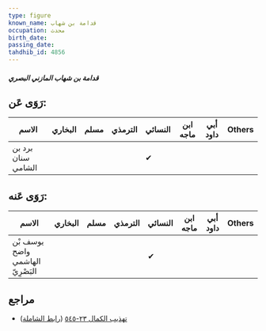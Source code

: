 ```yaml
---
type: figure
known_name: قدامة بن شهاب
occupation: محدث
birth_date:
passing_date:
tahdhib_id: 4856
---
```

##### قدامة بن شهاب المازني البصري

## رَوَى عَن:
| الاسم              | البخاري | مسلم | الترمذي | النسائي | ابن ماجه | أبي داود | Others |
| ------------------ | ------- | ---- | ------- | ------- | -------- | -------- | ------ |
| برد بن سنان الشامي |         |      |         | ✔       |          |          |        |
## رَوَى عَنه:
| الاسم                            | البخاري | مسلم | الترمذي | النسائي | ابن ماجه | أبي داود | Others |
| -------------------------------- | ------- | ---- | ------- | ------- | -------- | -------- | ------ |
| يوسف بْن واضح الهاشمي البَصْرِيّ |         |      |         | ✔       |          |          |        |
## مراجع
- [تهذيب الكمال ٢٣-٥٤٥](obsidian://open?vault=Tahdhib-al-Kamal&file=Figures/٤٨٥٦-قدامة%20بن%20شهاب%20المازني%20البصري) ([رابط الشاملة](https://shamela.ws/book/3722/12432))